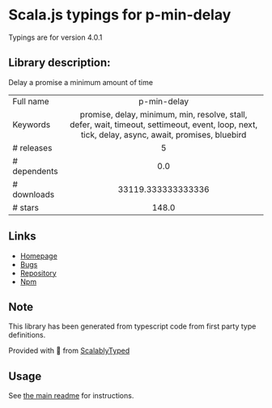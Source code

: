 
# Scala.js typings for p-min-delay

Typings are for version 4.0.1

## Library description:
Delay a promise a minimum amount of time

|                    |                 |
| ------------------ | :-------------: |
| Full name          | p-min-delay |
| Keywords           | promise, delay, minimum, min, resolve, stall, defer, wait, timeout, settimeout, event, loop, next, tick, delay, async, await, promises, bluebird |
| # releases         | 5 |
| # dependents       | 0.0 |
| # downloads        | 33119.333333333336 |
| # stars            | 148.0 |

## Links
- [Homepage](https://github.com/sindresorhus/p-min-delay#readme)
- [Bugs](https://github.com/sindresorhus/p-min-delay/issues)
- [Repository](https://github.com/sindresorhus/p-min-delay)
- [Npm](https://www.npmjs.com/package/p-min-delay)
    


## Note
This library has been generated from typescript code from first party type definitions.

Provided with :purple_heart: from [ScalablyTyped](https://github.com/oyvindberg/ScalablyTyped)

## Usage
See [the main readme](../../readme.md) for instructions.


